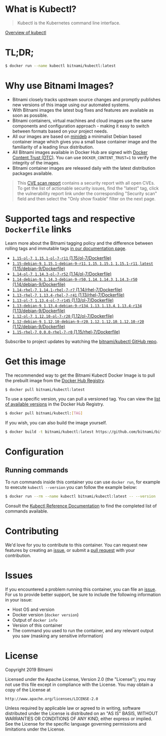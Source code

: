 
# What is Kubectl?

> Kubectl is the Kubernetes command line interface.

[Overview of kubectl](https://kubernetes.io/docs/reference/kubectl/overview/)

# TL;DR;

```bash
$ docker run --name kubectl bitnami/kubectl:latest
```

# Why use Bitnami Images?

* Bitnami closely tracks upstream source changes and promptly publishes new versions of this image using our automated systems.
* With Bitnami images the latest bug fixes and features are available as soon as possible.
* Bitnami containers, virtual machines and cloud images use the same components and configuration approach - making it easy to switch between formats based on your project needs.
* All our images are based on [minideb](https://github.com/bitnami/minideb) a minimalist Debian based container image which gives you a small base container image and the familiarity of a leading linux distribution.
* All Bitnami images available in Docker Hub are signed with [Docker Content Trust (DTC)](https://docs.docker.com/engine/security/trust/content_trust/). You can use `DOCKER_CONTENT_TRUST=1` to verify the integrity of the images.
* Bitnami container images are released daily with the latest distribution packages available.


> This [CVE scan report](https://quay.io/repository/bitnami/kubectl?tab=tags) contains a security report with all open CVEs. To get the list of actionable security issues, find the "latest" tag, click the vulnerability report link under the corresponding "Security scan" field and then select the "Only show fixable" filter on the next page.

# Supported tags and respective `Dockerfile` links

Learn more about the Bitnami tagging policy and the difference between rolling tags and immutable tags [in our documentation page](https://docs.bitnami.com/containers/how-to/understand-rolling-tags-containers/).


* [`1.15-ol-7`, `1.15.1-ol-7-r11` (1.15/ol-7/Dockerfile)](https://github.com/bitnami/bitnami-docker-kubectl/blob/1.15.1-ol-7-r11/1.15/ol-7/Dockerfile)
* [`1.15-debian-9`, `1.15.1-debian-9-r11`, `1.15`, `1.15.1`, `1.15.1-r11`, `latest` (1.15/debian-9/Dockerfile)](https://github.com/bitnami/bitnami-docker-kubectl/blob/1.15.1-debian-9-r11/1.15/debian-9/Dockerfile)
* [`1.14-ol-7`, `1.14.3-ol-7-r52` (1.14/ol-7/Dockerfile)](https://github.com/bitnami/bitnami-docker-kubectl/blob/1.14.3-ol-7-r52/1.14/ol-7/Dockerfile)
* [`1.14-debian-9`, `1.14.3-debian-9-r50`, `1.14`, `1.14.3`, `1.14.3-r50` (1.14/debian-9/Dockerfile)](https://github.com/bitnami/bitnami-docker-kubectl/blob/1.14.3-debian-9-r50/1.14/debian-9/Dockerfile)
* [`1.14-rhel-7`, `1.14.1-rhel-7-r7` (1.14/rhel-7/Dockerfile)](https://github.com/bitnami/bitnami-docker-kubectl/blob/1.14.1-rhel-7-r7/1.14/rhel-7/Dockerfile)
* [`1.13-rhel-7`, `1.13.4-rhel-7-r41` (1.13/rhel-7/Dockerfile)](https://github.com/bitnami/bitnami-docker-kubectl/blob/1.13.4-rhel-7-r41/1.13/rhel-7/Dockerfile)
* [`1.13-ol-7`, `1.13.4-ol-7-r145` (1.13/ol-7/Dockerfile)](https://github.com/bitnami/bitnami-docker-kubectl/blob/1.13.4-ol-7-r145/1.13/ol-7/Dockerfile)
* [`1.13-debian-9`, `1.13.4-debian-9-r134`, `1.13`, `1.13.4`, `1.13.4-r134` (1.13/debian-9/Dockerfile)](https://github.com/bitnami/bitnami-docker-kubectl/blob/1.13.4-debian-9-r134/1.13/debian-9/Dockerfile)
* [`1.12-ol-7`, `1.12.10-ol-7-r20` (1.12/ol-7/Dockerfile)](https://github.com/bitnami/bitnami-docker-kubectl/blob/1.12.10-ol-7-r20/1.12/ol-7/Dockerfile)
* [`1.12-debian-9`, `1.12.10-debian-9-r20`, `1.12`, `1.12.10`, `1.12.10-r20` (1.12/debian-9/Dockerfile)](https://github.com/bitnami/bitnami-docker-kubectl/blob/1.12.10-debian-9-r20/1.12/debian-9/Dockerfile)
* [`1.15-rhel-7`, `0.0.0-rhel-7-r0` (1.15/rhel-7/Dockerfile)](https://github.com/bitnami/bitnami-docker-kubectl/blob/0.0.0-rhel-7-r0/1.15/rhel-7/Dockerfile)

Subscribe to project updates by watching the [bitnami/kubectl GitHub repo](https://github.com/bitnami/bitnami-docker-kubectl).

# Get this image

The recommended way to get the Bitnami Kubectl Docker Image is to pull the prebuilt image from the [Docker Hub Registry](https://hub.docker.com/r/bitnami/kubectl).

```bash
$ docker pull bitnami/kubectl:latest
```

To use a specific version, you can pull a versioned tag. You can view the [list of available versions](https://hub.docker.com/r/bitnami/kubectl/tags/) in the Docker Hub Registry.

```bash
$ docker pull bitnami/kubectl:[TAG]
```

If you wish, you can also build the image yourself.

```bash
$ docker build -t bitnami/kubectl:latest https://github.com/bitnami/bitnami-docker-kubectl.git
```

# Configuration

## Running commands

To run commands inside this container you can use `docker run`, for example to execute `kubectl --version` you can follow the example below:

```bash
$ docker run --rm --name kubectl bitnami/kubectl:latest -- --version
```

Consult the [Kubectl Reference Documentation](https://kubernetes.io/docs/reference/generated/kubectl/kubectl-commands) to find the completed list of commands available.

# Contributing

We'd love for you to contribute to this container. You can request new features by creating an [issue](https://github.com/bitnami/bitnami-docker-kubectl/issues), or submit a [pull request](https://github.com/bitnami/bitnami-docker-kubectl/pulls) with your contribution.

# Issues

If you encountered a problem running this container, you can file an [issue](https://github.com/bitnami/bitnami-docker-kubectl/issues). For us to provide better support, be sure to include the following information in your issue:

- Host OS and version
- Docker version (`docker version`)
- Output of `docker info`
- Version of this container
- The command you used to run the container, and any relevant output you saw (masking any sensitive information)

# License

Copyright 2019 Bitnami

Licensed under the Apache License, Version 2.0 (the "License");
you may not use this file except in compliance with the License.
You may obtain a copy of the License at

    http://www.apache.org/licenses/LICENSE-2.0

Unless required by applicable law or agreed to in writing, software
distributed under the License is distributed on an "AS IS" BASIS,
WITHOUT WARRANTIES OR CONDITIONS OF ANY KIND, either express or implied.
See the License for the specific language governing permissions and
limitations under the License.
